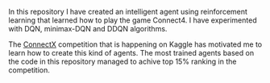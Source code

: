 In this repository I have created an intelligent agent using reinforcement learning that learned how to play the game Connect4. I have experimented with DQN, minimax-DQN and DDQN algorithms.

The [ConnectX](https://www.kaggle.com/c/connectx/overview "Named link title") competition that is happening on Kaggle has motivated me to learn how to create this kind of agents. The most trained agents based on the code in this repository managed to achive top 15% ranking in the competition.


